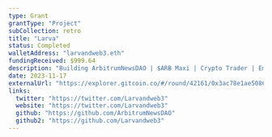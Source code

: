 ```yaml
---
type: Grant
grantType: "Project"
subCollection: retro
title: "Larva"
status: Completed
walletAddress: "larvandweb3.eth"
fundingReceived: $999.64
description: "Building ArbitrumNewsDAO | $ARB Maxi | Crypto Trader | Emotional Psychologist!"
date: 2023-11-17
externalUrl: "https://explorer.gitcoin.co/#/round/42161/0x3ac78e1ae5086904d53b41c747188216789f59a7/0x3ac78e1ae5086904d53b41c747188216789f59a7-36"
links:
  twitter: "https://twitter.com/Larvandweb3"
  website: "https://twitter.com/Larvandweb3"
  github: "https://github.com/ArbitrumNewsDAO"
  github2: "https://github.com/Larvandweb3"
---
```

